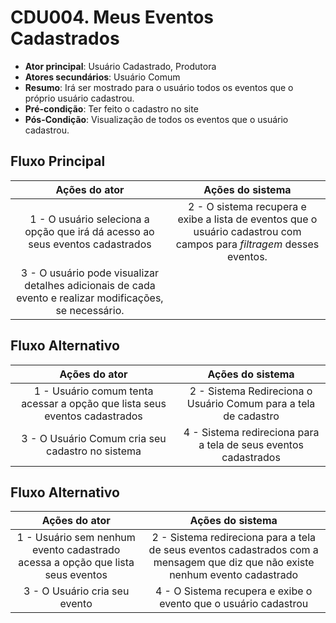 # CDU004. Meus Eventos Cadastrados 

- **Ator principal**: Usuário Cadastrado, Produtora
- **Atores secundários**: Usuário Comum	 
- **Resumo**: Irá ser mostrado para o usuário todos os eventos que o próprio usuário cadastrou.
- **Pré-condição**: Ter feito o cadastro no site
- **Pós-Condição**: Visualização de todos os eventos que o usuário cadastrou.

## Fluxo Principal
| Ações do ator | Ações do sistema |
| :-----------------: | :-----------------: | 
| 1 - O usuário seleciona a opção que irá dá acesso ao seus eventos cadastrados | 2 - O sistema recupera e exibe a lista de eventos que o usuário cadastrou com campos para *filtragem* desses eventos.|
| 3 - O usuário pode visualizar detalhes adicionais de cada evento e realizar modificações, se necessário.|

## Fluxo Alternativo
| Ações do ator | Ações do sistema |
| :-----------------: | :-----------------: | 
| 1 - Usuário comum tenta acessar a opção que lista seus eventos cadastrados | 2 - Sistema Redireciona o Usuário Comum para a tela de cadastro |
| 3 - O Usuário Comum cria seu cadastro no sistema | 4 - Sistema redireciona para a tela de seus eventos cadastrados |

## Fluxo Alternativo
| Ações do ator | Ações do sistema |
| :-----------------: | :-----------------: | 
| 1 - Usuário sem nenhum evento cadastrado acessa a opção que lista seus eventos | 2 - Sistema redireciona para a tela de seus eventos cadastrados com a mensagem que diz que não existe nenhum evento cadastrado |
| 3 - O Usuário cria seu evento  | 4 - O Sistema recupera e exibe o evento que o usuário cadastrou  |